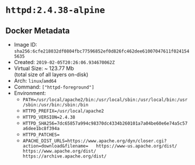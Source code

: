 # `httpd:2.4.38-alpine`

## Docker Metadata

- Image ID: `sha256:6cfe218032df0804fbc77596852ef0d826fc462dee61007047611f0241545635`
- Created: `2019-02-05T20:26:06.934670062Z`
- Virtual Size: ~ 123.77 Mb  
  (total size of all layers on-disk)
- Arch: `linux`/`amd64`
- Command: `["httpd-foreground"]`
- Environment:
  - `PATH=/usr/local/apache2/bin:/usr/local/sbin:/usr/local/bin:/usr/sbin:/usr/bin:/sbin:/bin`
  - `HTTPD_PREFIX=/usr/local/apache2`
  - `HTTPD_VERSION=2.4.38`
  - `HTTPD_SHA256=7dc65857a994c98370dc4334b260101a7a04be60e6e74a5c57a6dee1bc8f394a`
  - `HTTPD_PATCHES=`
  - `APACHE_DIST_URLS=https://www.apache.org/dyn/closer.cgi?action=download&filename= 	https://www-us.apache.org/dist/ 	https://www.apache.org/dist/ 	https://archive.apache.org/dist/`
